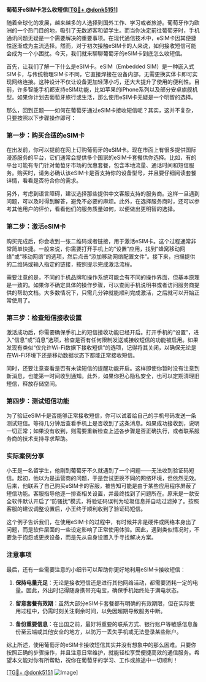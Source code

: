 **葡萄牙eSIM卡怎么收短信[[TG💪+ @donk5151](https://t.me/s/donk5151)]**

随着全球化的发展，越来越多的人选择到国外工作、学习或者旅游。葡萄牙作为欧洲的一个热门目的地，吸引了无数游客和留学生。而当你决定前往葡萄牙时，手机通讯问题无疑是一个需要解决的重要事项。在现代通信技术中，eSIM卡因其便捷性逐渐成为主流选择。然而，对于初次接触eSIM卡的人来说，如何接收短信可能会成为一个小困扰。今天，我们就来聊聊葡萄牙的eSIM卡到底怎么收短信。

首先，让我们了解一下什么是eSIM卡。eSIM（Embedded SIM）是一种嵌入式SIM卡，与传统物理SIM卡不同，它直接焊接在设备内部，无需更换实体卡即可实现网络连接。这种设计不仅让设备更加轻薄小巧，还大大提升了使用的便利性。目前，许多智能手机都支持eSIM功能，比如苹果的iPhone系列以及部分安卓旗舰机型。如果你计划去葡萄牙旅行或生活，那么使用eSIM卡无疑是一个明智的选择。

那么，回到正题——如何在葡萄牙通过eSIM卡接收短信呢？其实，这并不复杂，只要按照以下步骤操作即可：

### 第一步：购买合适的eSIM卡

在出发前，你可以提前在网上订购葡萄牙的eSIM卡。现在市面上有很多提供国际漫游服务的平台，它们通常会提供多个国家的eSIM卡套餐供你选择。比如，有的平台可能有专门针对葡萄牙市场的优惠套餐，包含本地流量、通话时间和短信服务。购买时，请务必确认该eSIM卡是否支持你的设备型号，并且要仔细阅读套餐详情，看看是否符合你的需求。

另外，考虑到语言障碍，建议选择那些提供中文客服支持的服务商。这样一旦遇到问题，可以及时得到解答，避免不必要的麻烦。此外，在选择服务商时，还可以参考其他用户的评价，看看他们的服务质量如何，以便做出更明智的选择。

### 第二步：激活eSIM卡

购买完成后，你会收到一张二维码或者链接，用于激活eSIM卡。这个过程通常非常简单快捷。一般来说，你需要打开手机上的“设置”应用，找到“蜂窝移动网络”或“移动网络”的选项，然后点击“添加移动网络配置文件”。接下来，扫描提供的二维码或输入指定的链接，按照提示完成激活流程。

需要注意的是，不同的手机品牌和操作系统可能会有不同的操作界面，但基本原理是一致的。如果你不确定具体的操作步骤，可以查阅手机说明书或者访问服务商提供的帮助文档。大多数情况下，只需几分钟就能顺利完成激活，之后就可以开始正常使用了。

### 第三步：检查短信接收设置

激活成功后，你需要确保手机上的短信接收功能已经开启。打开手机的“设置”，进入“信息”或“消息”选项，检查是否有任何限制发送或接收短信的功能被启用。如果发现有类似“仅允许Wi-Fi数据下接收短信”的选项，记得将其关闭，以确保无论是在Wi-Fi环境下还是移动数据状态下都能正常接收短信。

同时，还要注意查看是否有未读短信的提醒功能开启。这样即使你暂时没有注意到新消息，也能第一时间收到通知。此外，如果你担心隐私安全，也可以定期清理旧短信，释放存储空间。

### 第四步：测试短信功能

为了验证eSIM卡是否能够正常接收短信，你可以试着给自己的手机号码发送一条测试短信。等待几分钟后查看手机上是否收到了这条消息。如果成功接收到，说明一切正常；如果没有收到，则需要重新检查上述各步骤是否正确执行，或者联系服务商的技术支持寻求帮助。

### 实际案例分享

小王是一名留学生，他刚到葡萄牙不久就遇到了一个问题——无法收到验证码短信。起初，他以为是运营商的问题，于是尝试更换不同的网络环境，但依然无效。后来，他联系了自己购买eSIM卡的客服，被告知可能是由于某些应用程序屏蔽了短信功能。客服指导他逐一排查相关设置，并最终找到了问题所在。原来是一款安全软件默认开启了“防骚扰”模式，将验证码误判为垃圾信息并自动过滤掉了。按照客服的建议调整设置后，小王终于顺利收到了验证码短信。

这个例子告诉我们，在使用eSIM卡的过程中，有时候并非是硬件或网络本身出了问题，而是软件层面的一些设定影响了正常使用体验。因此，遇到类似情况时，不要急于抱怨或更换设备，而是先从自身设置入手寻找解决方案。

### 注意事项

最后，还有一些需要注意的小细节可以帮助你更好地利用eSIM卡接收短信：

1. **保持电量充足**：无论是接收短信还是进行其他网络活动，都需要消耗一定的电量。因此，外出时记得随身携带充电宝，确保手机始终处于满电状态。
   
2. **留意套餐有效期**：虽然大部分eSIM卡套餐都有明确的有效期限，但在实际使用过程中，仍需时刻关注剩余时间，以免因超期导致服务中断。

3. **备份重要信息**：在出国之前，最好将重要的联系方式、银行账户等敏感信息备份至云端或其他安全的地方，以防万一丢失手机或无法登录某些账户。

综上所述，使用葡萄牙的eSIM卡接收短信其实并没有想象中的那么困难。只要你按照正确的步骤操作，并且注意日常维护，就能轻松享受便捷高效的通信服务。希望本文能对你有所帮助，祝你在葡萄牙的学习、工作或旅途中一切顺利！

[[TG💪+ @donk5151](https://t.me/s/donk5151) ![Image](https://i.postimg.cc/rwNCRYN7/Snipaste-2025-04-30-17-27-05.png)]